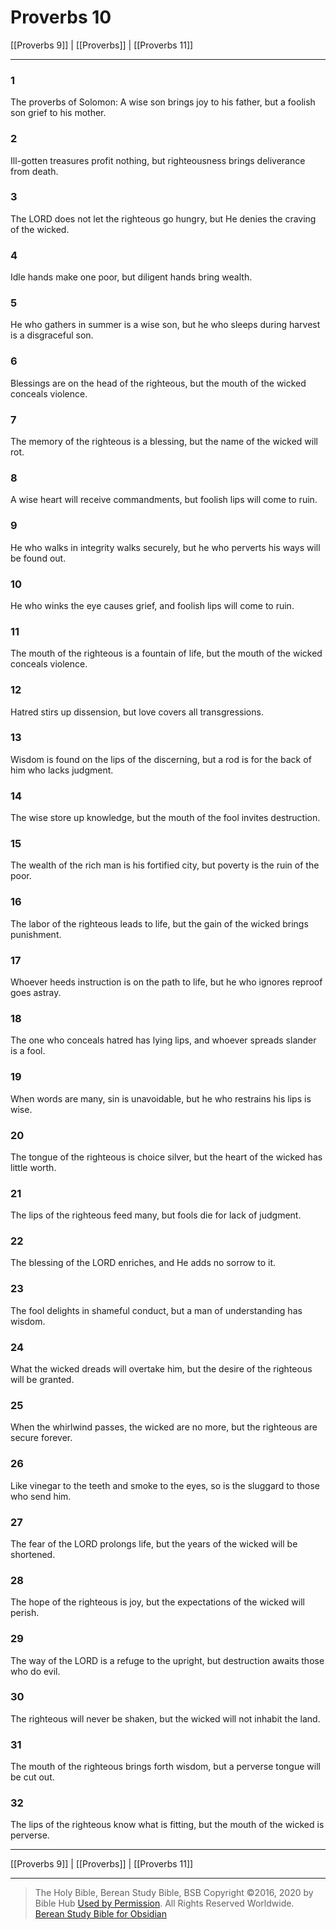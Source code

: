 # Proverbs 10

[[Proverbs 9]] | [[Proverbs]] | [[Proverbs 11]]

---

### 1
The proverbs of Solomon: A wise son brings joy to his father, but a foolish son grief to his mother.

### 2
Ill-gotten treasures profit nothing, but righteousness brings deliverance from death.

### 3
The LORD does not let the righteous go hungry, but He denies the craving of the wicked.

### 4
Idle hands make one poor, but diligent hands bring wealth.

### 5
He who gathers in summer is a wise son, but he who sleeps during harvest is a disgraceful son.

### 6
Blessings are on the head of the righteous, but the mouth of the wicked conceals violence.

### 7
The memory of the righteous is a blessing, but the name of the wicked will rot.

### 8
A wise heart will receive commandments, but foolish lips will come to ruin.

### 9
He who walks in integrity walks securely, but he who perverts his ways will be found out.

### 10
He who winks the eye causes grief, and foolish lips will come to ruin.

### 11
The mouth of the righteous is a fountain of life, but the mouth of the wicked conceals violence.

### 12
Hatred stirs up dissension, but love covers all transgressions.

### 13
Wisdom is found on the lips of the discerning, but a rod is for the back of him who lacks judgment.

### 14
The wise store up knowledge, but the mouth of the fool invites destruction.

### 15
The wealth of the rich man is his fortified city, but poverty is the ruin of the poor.

### 16
The labor of the righteous leads to life, but the gain of the wicked brings punishment.

### 17
Whoever heeds instruction is on the path to life, but he who ignores reproof goes astray.

### 18
The one who conceals hatred has lying lips, and whoever spreads slander is a fool.

### 19
When words are many, sin is unavoidable, but he who restrains his lips is wise.

### 20
The tongue of the righteous is choice silver, but the heart of the wicked has little worth.

### 21
The lips of the righteous feed many, but fools die for lack of judgment.

### 22
The blessing of the LORD enriches, and He adds no sorrow to it.

### 23
The fool delights in shameful conduct, but a man of understanding has wisdom.

### 24
What the wicked dreads will overtake him, but the desire of the righteous will be granted.

### 25
When the whirlwind passes, the wicked are no more, but the righteous are secure forever.

### 26
Like vinegar to the teeth and smoke to the eyes, so is the sluggard to those who send him.

### 27
The fear of the LORD prolongs life, but the years of the wicked will be shortened.

### 28
The hope of the righteous is joy, but the expectations of the wicked will perish.

### 29
The way of the LORD is a refuge to the upright, but destruction awaits those who do evil.

### 30
The righteous will never be shaken, but the wicked will not inhabit the land.

### 31
The mouth of the righteous brings forth wisdom, but a perverse tongue will be cut out.

### 32
The lips of the righteous know what is fitting, but the mouth of the wicked is perverse.

---

[[Proverbs 9]] | [[Proverbs]] | [[Proverbs 11]]

---

> The Holy Bible, Berean Study Bible, BSB
> Copyright &copy;2016, 2020 by Bible Hub
> [Used by Permission](https://berean.bible/terms.htm). All Rights Reserved Worldwide.
> [Berean Study Bible for Obsidian](https://github.com/gapmiss/berean-study-bible-for-obsidian)

